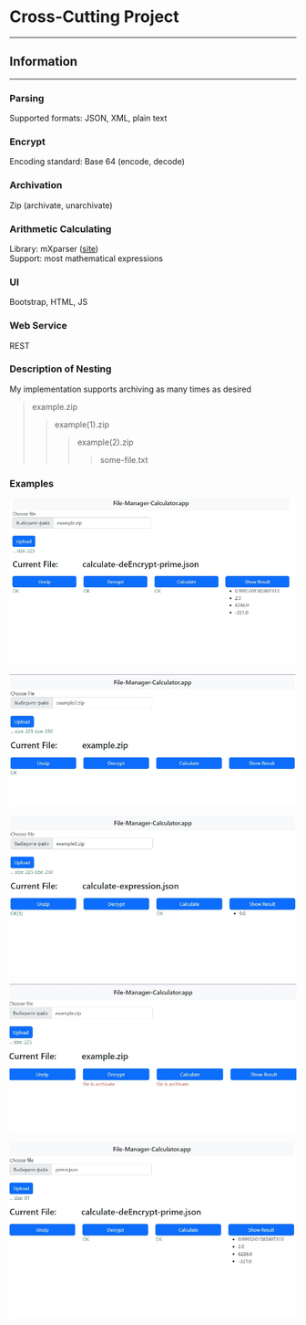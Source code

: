 # **Cross-Cutting Project** #

---

## Information ##

---

### Parsing ###
Supported formats: JSON, XML, plain text

### Encrypt ###
Encoding standard: Base 64 (encode, decode)

### Archivation ###

Zip (archivate, unarchivate)

### Arithmetic Calculating ###
Library: mXparser ([site](https://mathparser.org/))<br/>
Support: most mathematical expressions

### UI ###
Bootstrap, HTML, JS

### Web Service ###
REST

### Description of Nesting ###
My implementation supports archiving as many times as desired
> example.zip
>> example(1).zip
> >>example(2).zip
> >>> some-file.txt

### Examples ###

![example1](\\images\\Screenshot_7.jpg)

![example2](\\images\\Screenshot_10.jpg)

![example2](\\images\\Screenshot_12.jpg)

![example3](\\images\\Screenshot_13.jpg)

![example3](\\images\\Screenshot_14.jpg)







